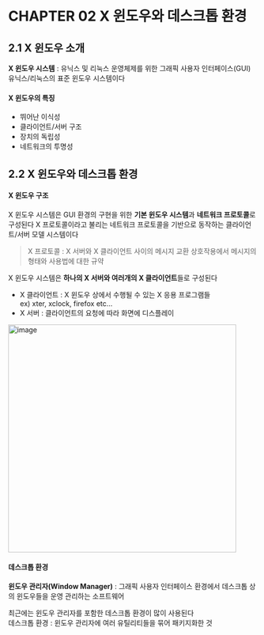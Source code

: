# CHAPTER 02 X 윈도우와 데스크톱 환경 
## 2.1 X 윈도우 소개
**X 윈도우 시스템** : 유닉스 및 리눅스 운영체제를 위한 그래픽 사용자 인터페이스(GUI)      
유닉스/리눅스의 표준 윈도우 시스템이다 

#### X 윈도우의 특징
- 뛰어난 이식성
- 클라이언트/서버 구조
- 장치의 독립성
- 네트워크의 투명성

## 2.2 X 윈도우와 데스크톱 환경 
#### X 윈도우 구조
X 윈도우 시스템은 GUI 환경의 구현을 위한 **기본 윈도우 시스템**과 **네트워크 프로토콜**로 구성된다
X 프로토콜이라고 불리는 네트워크 프로토콜을 기반으로 동작하는 클라이언트/서버 모델 시스템이다 

> X 프로토콜 : X 서버와 X 클라이언트 사이의 메시지 교환 상호작용에서 메시지의 형태와 사용법에 대한 규약

X 윈도우 시스템은 **하나의 X 서버와 여러개의 X 클라이언트**들로 구성된다 
- X 클라이언트 : X 윈도우 상에서 수행될 수 있는 X 응용 프로그램들     
ex) xter, xclock, firefox etc...
- X 서버 : 클라이언트의 요청에 따라 화면에 디스플레이 

<img width="461" alt="image" src="https://github.com/suuxxirr/STUDY/assets/102400242/0df05906-f0e5-475b-b699-29f94d83149d">


#### 데스크톱 환경
**윈도우 관리자(Window Manager)** : 그래픽 사용자 인터페이스 환경에서 데스크톱 상의 윈도우들을 운영 관리하는 소프트웨어 

최근에는 윈도우 관리자를 포함한 데스크톱 환경이 많이 사용된다     
데스크톱 환경 : 윈도우 관리자에 여러 유틸리티들을 묶어 패키지화한 것

